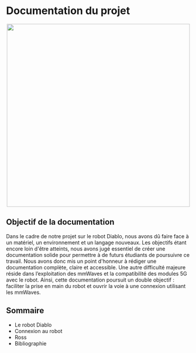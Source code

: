 # **Documentation du projet**

<p align="center">
  <img src="https://imgs.search.brave.com/zpZtoP-RhwrMHvearnpxKDSDop-nwRMeGeWOg9V80RM/rs:fit:860:0:0:0/g:ce/aHR0cHM6Ly9tbGZr/M2N2NXl2bnguaS5v/cHRpbW9sZS5jb20v/Y2I6Ym4tYi4yZmUy/MS93OjEyMDEvaDo2/MjcvcTptYXV0by9m/OmJlc3QvaHR0cHM6/Ly93d3cubmluamFv/bmUuY29tL3dwLWNv/bnRlbnQvdXBsb2Fk/cy8yMDI0LzEyL0hv/dy10by1FbmFibGUt/b3ItRGlzYWJsZS1G/aWxlLUhpc3Rvcnkt/aW4tV2luZG93cy0x/MS5wbmc" width="500">
</p>

## **Objectif de la documentation**

<p align="left">
  Dans le cadre de notre projet sur le robot Diablo, nous avons dû faire face à un matériel, un environnement et un langage nouveaux. Les objectifs étant encore loin d'être atteints, 
  nous avons jugé essentiel de créer une documentation solide pour permettre à de futurs étudiants de poursuivre ce travail. Nous avons donc mis un point d'honneur à rédiger une 
  documentation complète, claire et accessible. Une autre difficulté majeure réside dans l’exploitation des mmWaves et la compatibilité des modules 5G avec le robot. Ainsi, cette 
  documentation poursuit un double objectif : faciliter la prise en main du robot et ouvrir la voie à une connexion utilisant les mmWaves.
</p>

## **Sommaire**
- Le robot Diablo
- Connexion au robot
- Ross
- Bibliographie
